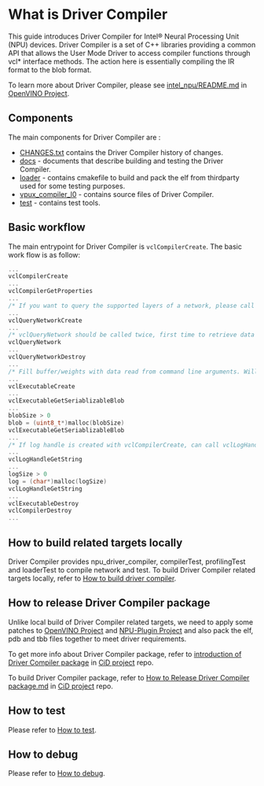# What is Driver Compiler

This guide introduces Driver Compiler for Intel® Neural Processing Unit (NPU) devices. Driver Compiler is a set of C++ libraries providing a common API that allows the User Mode Driver to access compiler functions through vcl* interface methods. The action here is essentially compiling the IR format to the blob format.

To learn more about Driver Compiler, please see [intel_npu/README.md](https://github.com/openvinotoolkit/openvino/blob/master/src/plugins/intel_npu/README.md) in [OpenVINO Project].


## Components

The main components for Driver Compiler are :
* [CHANGES.txt](CHANGES.txt) contains the Driver Compiler history of changes.
* [docs](./docs/) - documents that describe building and testing the Driver Compiler.
* [loader](./src/loader/) - contains cmakefile to build and pack the elf from thirdparty used for some testing purposes.
* [vpux_compiler_l0](./src/vpux_compiler_l0/) - contains source files of Driver Compiler.
* [test](./test/) - contains test tools.


## Basic workflow

The main entrypoint for Driver Compiler is `vclCompilerCreate`. The basic work flow is as follow:
```C
...
vclCompilerCreate
...
vclCompilerGetProperties
...
/* If you want to query the supported layers of a network, please call following three lines. */
...
vclQueryNetworkCreate
...
/* vclQueryNetwork should be called twice, first time to retrieve data size, second time to get data. */
vclQueryNetwork
...
vclQueryNetworkDestroy
...
/* Fill buffer/weights with data read from command line arguments. Will set result blob size. */
...
vclExecutableCreate
...
vclExecutableGetSeriablizableBlob
...
blobSize > 0
blob = (uint8_t*)malloc(blobSize)
vclExecutableGetSeriablizableBlob
...
/* If log handle is created with vclCompilerCreate, can call vclLogHandleGetString to get last error message.*/
...
vclLogHandleGetString
...
logSize > 0
log = (char*)malloc(logSize)
vclLogHandleGetString
...
vclExecutableDestroy
vclCompilerDestroy
...
```


## How to build related targets locally

Driver Compiler provides npu_driver_compiler, compilerTest, profilingTest and loaderTest to compile network and test. To build Driver Compiler related targets locally, refer to [How to build driver compiler](./docs/how_to_build_driver_compiler.md).


## How to release Driver Compiler package

Unlike local build of Driver Compiler related targets, we need to apply some patches to [OpenVINO Project] and [NPU-Plugin Project] and also pack the elf, pdb and tbb files together to meet driver requirements. 

To get more info about Driver Compiler package, refer to [introduction of Driver Compiler package](https://github.com/intel-innersource/applications.ai.vpu-accelerators.flex-cid-tools/blob/develop/docs/introductio-of-driver_compiler_package.md) in [CiD project] repo.

To build Driver Compiler package, refer to [How to Release Driver Compiler package.md](https://github.com/intel-innersource/applications.ai.vpu-accelerators.flex-cid-tools/blob/develop/docs/how-to-release-package.md) in [CiD project] repo.


## How to test

Please refer to [How to test](./docs/how_to_test.md).


## How to debug

Please refer to [How to debug](./docs/how_to_debug.md).

[OpenVINO Project]: https://github.com/openvinotoolkit/openvino
[NPU-Plugin Project]: https://github.com/intel-innersource/applications.ai.vpu-accelerators.vpux-plugin
[CiD Project]: https://github.com/intel-innersource/applications.ai.vpu-accelerators.flex-cid-tools
